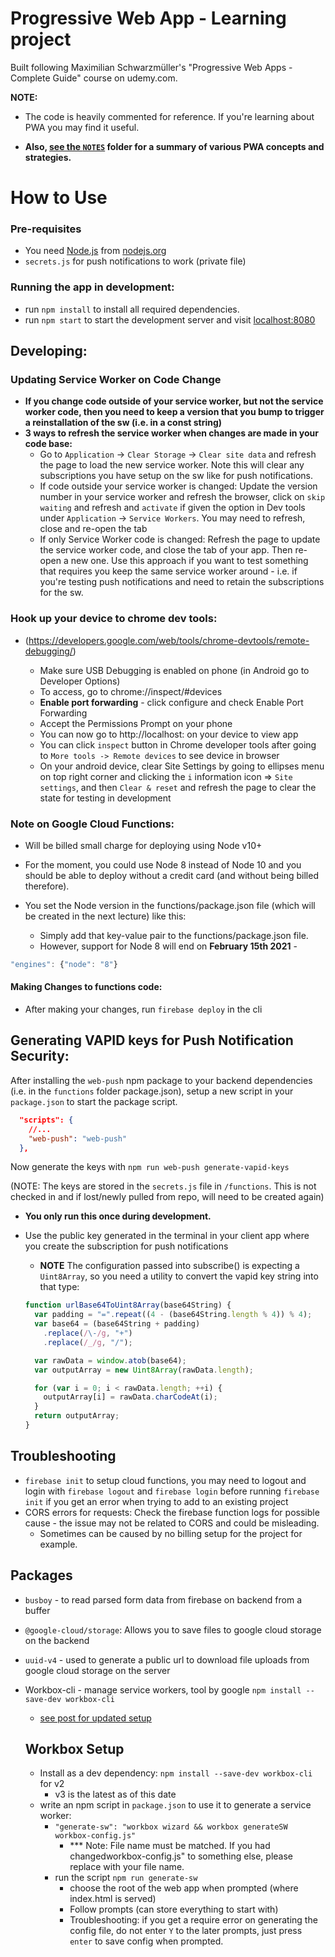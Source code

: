 # Progressive Web App - Learning project

Built following Maximilian Schwarzmüller's "Progressive Web Apps - Complete Guide" course on udemy.com.

**NOTE:**

- The code is heavily commented for reference. If you're learning about PWA you may find it useful.

- **Also, [see the `NOTES`](https://github.com/BrentGrammer/PWA-app/tree/master/NOTES) folder for a summary of various PWA concepts and strategies.**

# How to Use

### Pre-requisites

- You need [Node.js](https://nodejs.org) from [nodejs.org](https://nodejs.org)
- `secrets.js` for push notifications to work (private file)

### Running the app in development:

- run `npm install` to install all required dependencies.
- run `npm start` to start the development server and visit [localhost:8080](http://localhost:8080)

## Developing:

### Updating Service Worker on Code Change

- **If you change code outside of your service worker, but not the service worker code, then you need to keep a version that you bump to trigger a reinstallation of the sw (i.e. in a const string)**
- **3 ways to refresh the service worker when changes are made in your code base:**
  - Go to `Application` -> `Clear Storage` -> `Clear site data` and refresh the page to load the new service worker. Note this will clear any subscriptions you have setup on the sw like for push notifications.
  - If code outside your service worker is changed: Update the version number in your service worker and refresh the browser, click on `skip waiting` and refresh and `activate` if given the option in Dev tools under `Application` -> `Service Workers`. You may need to refresh, close and re-open the tab
  - If only Service Worker code is changed: Refresh the page to update the service worker code, and close the tab of your app. Then re-open a new one. Use this approach if you want to test something that requires you keep the same service worker around - i.e. if you're testing push notifications and need to retain the subscriptions for the sw.

### Hook up your device to chrome dev tools:

- (https://developers.google.com/web/tools/chrome-devtools/remote-debugging/)

  - Make sure USB Debugging is enabled on phone (in Android go to Developer Options)
  - To access, go to chrome://inspect/#devices
  - **Enable port forwarding** - click configure and check Enable Port Forwarding
  - Accept the Permissions Prompt on your phone
  - You can now go to http://localhost:<app-port> on your device to view app
  - You can click `inspect` button in Chrome developer tools after going to `More tools -> Remote devices` to see device in browser
  - On your android device, clear Site Settings by going to ellipses menu on top right corner and clicking the `i` information icon => `Site settings`, and then `Clear & reset` and refresh the page to clear the state for testing in development

### Note on Google Cloud Functions:

- Will be billed small charge for deploying using Node v10+
- For the moment, you could use Node 8 instead of Node 10 and you should be able to deploy without a credit card (and without being billed therefore).

- You set the Node version in the functions/package.json file (which will be created in the next lecture) like this:

  - Simply add that key-value pair to the functions/package.json file.
  - However, support for Node 8 will end on **February 15th 2021** -

```javascript
"engines": {"node": "8"}
```

#### Making Changes to functions code:

- After making your changes, run `firebase deploy` in the cli

## Generating VAPID keys for Push Notification Security:

After installing the `web-push` npm package to your backend dependencies (i.e. in the `functions` folder package.json), setup a new script in your `package.json` to start the package script.

```json
  "scripts": {
    //...
    "web-push": "web-push"
  },
```

Now generate the keys with `npm run web-push generate-vapid-keys`

(NOTE: The keys are stored in the `secrets.js` file in `/functions`. This is not checked in and if lost/newly pulled from repo, will need to be created again)

- **You only run this once during development.**

- Use the public key generated in the terminal in your client app where you create the subscription for push notifications

  - **NOTE** The configuration passed into subscribe() is expecting a `Uint8Array`, so you need a utility to convert the vapid key string into that type:

  ```javascript
  function urlBase64ToUint8Array(base64String) {
    var padding = "=".repeat((4 - (base64String.length % 4)) % 4);
    var base64 = (base64String + padding)
      .replace(/\-/g, "+")
      .replace(/_/g, "/");

    var rawData = window.atob(base64);
    var outputArray = new Uint8Array(rawData.length);

    for (var i = 0; i < rawData.length; ++i) {
      outputArray[i] = rawData.charCodeAt(i);
    }
    return outputArray;
  }
  ```

## Troubleshooting

- `firebase init` to setup cloud functions, you may need to logout and login with `firebase logout` and `firebase login` before running `firebase init` if you get an error when trying to add to an existing project
- CORS errors for requests: Check the firebase function logs for possible cause - the issue may not be related to CORS and could be misleading.
  - Sometimes can be caused by no billing setup for the project for example.

## Packages

- `busboy` - to read parsed form data from firebase on backend from a buffer
- `@google-cloud/storage`: Allows you to save files to google cloud storage on the backend
- `uuid-v4` - used to generate a public url to download file uploads from google cloud storage on the server
- Workbox-cli - manage service workers, tool by google `npm install --save-dev workbox-cli`

  - [see post for updated setup](https://www.udemy.com/course/progressive-web-app-pwa-the-complete-guide/learn/lecture/7867598#questions/12596996)

  ## Workbox Setup

  - Install as a dev dependency: `npm install --save-dev workbox-cli` for v2
    - v3 is the latest as of this date
  - write an npm script in `package.json` to use it to generate a service worker:
    - `"generate-sw": "workbox wizard && workbox generateSW workbox-config.js"`
      - \*\*\* Note: File name must be matched. If you had changedworkbox-config.js" to something else, please replace with your file name.
    - run the script `npm run generate-sw`
      - choose the root of the web app when prompted (where index.html is served)
      - Follow prompts (can store everything to start with)
      - Troubleshooting: if you get a require error on generating the config file, do not enter `Y` to the later prompts, just press `enter` to save config when prompted.
